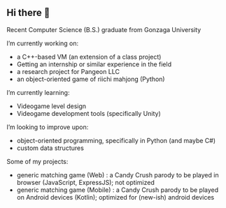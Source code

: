 ## Hi there 👋

Recent Computer Science (B.S.) graduate from Gonzaga University

I’m currently working on:
  - a C++-based VM (an extension of a class project)
  - Getting an internship or similar experience in the field
  - a research project for Pangeon LLC
  - an object-oriented game of riichi mahjong (Python)
  
I’m currently learning:
  - Videogame level design
  - Videogame development tools (specifically Unity)
  
I’m looking to improve upon:
  - object-oriented programming, specifically in Python (and maybe C#)
  - custom data structures

Some of my projects:
- generic matching game (Web) : a Candy Crush parody to be played in browser (JavaScript, ExpressJS); not optimized
- generic matching game (Mobile) : a Candy Crush parody to be played on Android devices (Kotlin); optimized for (new-ish) android devices
